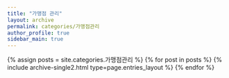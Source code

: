```yaml
---
title: "가맹점 관리"
layout: archive
permalink: categories/가맹점관리
author_profile: true
sidebar_main: true
---
```



{% assign posts = site.categories.가맹점관리 %}
{% for post in posts %} {% include archive-single2.html type=page.entries_layout %} {% endfor %}